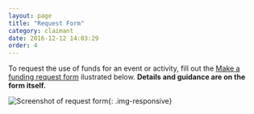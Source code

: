 ```yaml
---
layout: page
title: "Request Form"
category: claimant
date: 2016-12-12 14:03:29
order: 4
---
```

To request the use of funds for an event or activity,
fill out the [Make a funding request form]({{site.demo_site}}/request/)
ilustrated below.
**Details and guidance are on the form itself.**

![Screenshot of request form]({{site.baseurl}}/img/request.png){: .img-responsive}
